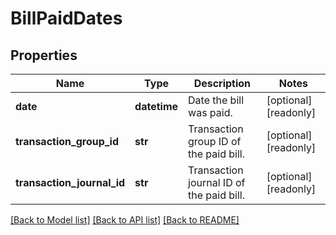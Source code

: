 # BillPaidDates


## Properties
Name | Type | Description | Notes
------------ | ------------- | ------------- | -------------
**date** | **datetime** | Date the bill was paid. | [optional] [readonly] 
**transaction_group_id** | **str** | Transaction group ID of the paid bill. | [optional] [readonly] 
**transaction_journal_id** | **str** | Transaction journal ID of the paid bill. | [optional] [readonly] 

[[Back to Model list]](../README.md#documentation-for-models) [[Back to API list]](../README.md#documentation-for-api-endpoints) [[Back to README]](../README.md)


